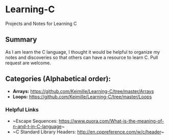 # Learning-C
Projects and Notes for Learning C

## Summary
As I am learn the C language, I thought it would be helpful to organize my notes and discoveries so that others can have a resource to learn C. Pull request are welcome.

## Categories (Alphabetical order):
- **Arrays:** https://github.com/Keimille/Learning-C/tree/master/Arrays
- **Loops:** https://github.com/Keimille/Learning-C/tree/master/Loops

### Helpful Links
- ~Escape Sequences: https://www.quora.com/What-is-the-meaning-of-n-and-t-in-C-language~
- ~C Standard Library Headers: http://en.cppreference.com/w/c/header~
